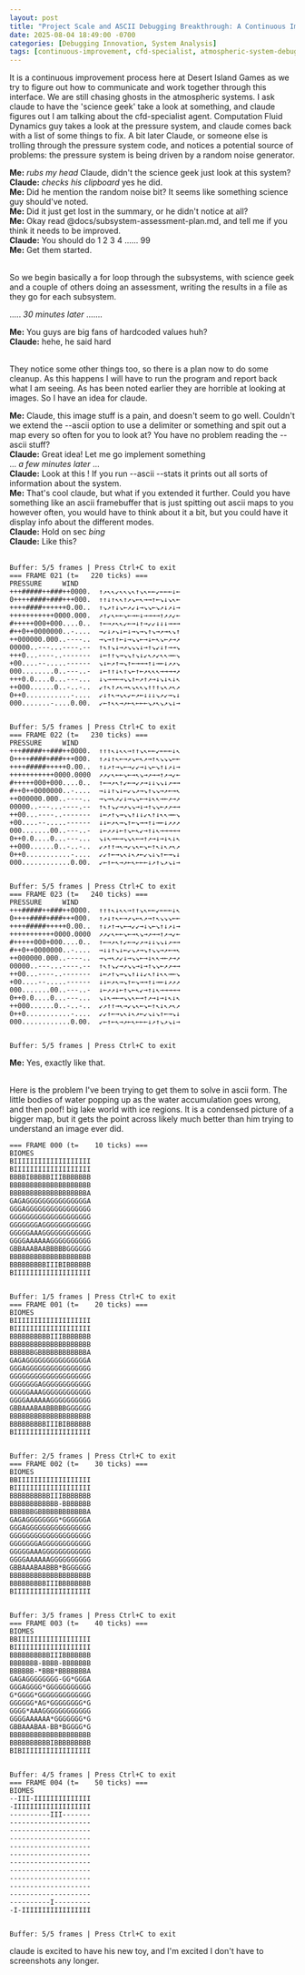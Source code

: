 ```yaml
---
layout: post
title: "Project Scale and ASCII Debugging Breakthrough: A Continuous Improvement Process"
date: 2025-08-04 18:49:00 -0700
categories: [Debugging Innovation, System Analysis]
tags: [continuous-improvement, cfd-specialist, atmospheric-system-debugging, random-noise-generator, subsystem-assessment, ascii-framebuffer, hardcoded-values, pressure-system, wind-visualization]
---
```


It is a continuous improvement process here at Desert Island Games as we try to figure out how to communicate and work together through this interface. We are still chasing ghosts in the atmospheric systems. I ask claude to have the 'science geek' take a look at something, and claude figures out I am talking about the cfd-specialist agent. Computation Fluid Dynamics guy takes a look at the pressure system, and claude comes back with a list of some things to fix. A bit later Claude, or someone else is trolling through the pressure system code, and notices a potential source of problems: the pressure system is being driven by a random noise generator.

<div class="terminal-output">
  <span class="symbol-info"><b>Me:</b></span> <i>rubs my head</i> Claude, didn't the science geek just look at this system?<br>
  <span class="symbol-info"><b>Claude:</b></span> <i>checks his clipboard</i> yes he did.<br>
  <span class="symbol-info"><b>Me:</b></span> Did he mention the random noise bit? It seems like something science guy should've noted.<br>
  <span class="symbol-info"><b>Me:</b></span> Did it just get lost in the summary, or he didn't notice at all?<br>
  <span class="symbol-info"><b>Me:</b></span> Okay read @docs/subsystem-assessment-plan.md, and tell me if you think it needs to be improved.<br>
  <span class="symbol-info"><b>Claude:</b></span> You should  do 1 2 3 4 ...... 99 <br>
  <span class="symbol-info"><b>Me:</b></span> Get them started.<br>
</div><br>





So we begin basically a for loop through the subsystems, with science geek and a couple of others doing an assessment, writing the results in a file as they go for each subsystem.

..... *30 minutes later* .......

<div class="terminal-output">
  <span class="symbol-info"><b>Me:</b></span> You guys are big fans of hardcoded values huh?<br>
  <span class="symbol-info"><b>Claude:</b></span> hehe, he said hard<br>
</div><br>



They notice some other things too, so there is a plan now to do some cleanup. As this happens I will have to run the program and report back what I am seeing. As has been noted earlier they are horrible at looking at images. So I have an idea for claude. 

<div class="terminal-output">
  <span class="symbol-info"><b>Me:</b></span> Claude, this image stuff is a pain, and doesn't seem to go well. Couldn't we extend the --ascii option to use a delimiter or something and spit out a map every so often for you to look at? You have no problem reading the --ascii stuff?<br>
  <span class="symbol-info"><b>Claude:</b></span> Great idea! Let me go implement something<br>
  ... <i>a few minutes later</i> ...<br>
  <span class="symbol-info"><b>Claude:</b></span> Look at this ! If you run --ascii --stats it prints out all sorts of information about the system.<br>
  <span class="symbol-info"><b>Me:</b></span> That's cool claude, but what if you extended it further. Could you have something like an ascii framebuffer that is just spitting out ascii maps to you however often, you would have to think about it a bit, but you could have it display info about the different modes.<br>
  <span class="symbol-info"><b>Claude:</b></span> Hold on sec <i>bing</i><br>
  <span class="symbol-info"><b>Claude:</b></span> Like this?<br>
</div><br>



```
Buffer: 5/5 frames | Press Ctrl+C to exit
=== FRAME 021 (t=   220 ticks) ===
PRESSURE     WIND
+++#####++###++0000.  ↑↗↖↖↙↖↖↘↖↑↘↖←←↙←←←↓←
0++++####+###+++000.  ↑↑↓↑↖↖↑↗↘←↖→→↑←↘↓↘↖←
++++####++++++0.00..  ↑↘↗↑↓↘←↗↙↓→↘↘←↘↗↓↗↓→
+++++++++++0000.000.  ↗↑↙↖←←↘←→←↓→→→→↑↗↗↙←
#+++++000+000....0..  ↑←→↗↖↖↙←→↓↑→↙↙↓↓↓→→→
#++0++0000000..-....  →↙↓↗↘↓←↓→↘→↘↑↘→↗→↖↘↑
++000000.000..----..  →↘→↑↑←↓→↘↘←→↓←↖↘←↗→↗
00000..---...----.--  ↑↖↑↘↓→↗↘↘↘↓→↑↘↙↓↑→→↘
+++0...----..-------  ↓←↑↑↘→↘↘↑↘↓↙↖↗↙↖↖→←↘
+00....--.....------  ↘↓←↗↑→↘↑←→→→↑↓→←↓↗↗↘
000........0..---..-  ↓←↑↑↓↖↑↘←↑←↗↖↖↖→→→→↗
+++0.0....0...---...  ↓↘→→←→↘↘↑←↗↑↗→↓↘↓↖↓↖
++000......0..-..-..  ↙↑↖↑↗↖→↖↘↖↖↘↑↑↑↘↖↗↖↗
0++0...........-....  ↙↓↑↖→↘↖↙←↗←↓↓↓↘↗↙→↘↓
000.......-....0.00.  ↙←↑↖↖→↗←↖←←←↘↗↖↘↗↘↓→


Buffer: 5/5 frames | Press Ctrl+C to exit
=== FRAME 022 (t=   230 ticks) ===
PRESSURE     WIND
+++#####++###++0000.  ↑↑↑↖↓↖↖→↑↑↘↖←←↙←←←↓↖
0++++####+###+++000.  ↑↗↓↑↖←→↗↘←↖↗→↑↖↘↘↘←←
++++#####+++++0.00..  ↑↓↗↑→↘←→↙↙→↓↘←↘↑↓↗↓→
+++++++++++0000.0000  ↗↗↙↖←←↘←→↖↘→↗→→↑↗→↙←
#+++++000+000....0..  ↑←→↗↖↑↙←→↙↗→↓↓↘↘↓↗→→
#++0++0000000..-....  →↓↓↑↘↓←↙↘↗→↘↑↘↘→↗←→↖
++000000.000..----..  →↘→↖↗↙↓→↘↘←→↓↖↖→←↗→↗
00000..---...----.--  ↑↖↑↘↙→↗↘↘→↓→↑↘↘←↗↗→→
++00...----..-------  ↓←↗↑↘→↘↘↑↓↓↙↖↑↓↖↖→←↘
+00....--.....------  ↓↓←↗↖→↘↑←↘→→↑↓→←↓↗↗↗
000.......00..---..-  ↓←↗↗↓←↑↘←↖↙→↑↓↖→→→→→
0++0.0....0...---...  ↘↓↖→←→↘↘↖←→↑↗→↓→↓↖↓↖
++000......0..-..-..  ↙↗↑↑→↖→↙↘↖←↘←↑↖↓↖↗↖↗
0++0...........-....  ↙↙↑←→↘↖↓↖↗←↙↘↓↘↑←→↘↓
000............0.00.  ↙←↑←↖→↗←↖←←←↓↗↑↘↗↘↓→


Buffer: 5/5 frames | Press Ctrl+C to exit
=== FRAME 023 (t=   240 ticks) ===
PRESSURE     WIND
+++#####++###++0000.  ↑↑↑↖↓↖↖→↑↑↘↖←←↙←←←↓↖
0++++####+###+++000.  ↑↗↓↑↖←→↗↘←↖↗→↑↖↘↘↘←←
++++#####+++++0.00..  ↑↓↗↑→↘←→↙↙→↓↘←↘↑↓↗↓→
+++++++++++0000.0000  ↗↗↙↖←←↘←→↖↘→↗→→↑↗→↙←
#+++++000+000....0..  ↑←→↗↖↑↙←→↙↗→↓↓↘↘↓↗→→
#++0++0000000..-....  →↓↓↑↘↓←↙↘↗→↘↑↘↘→↗←→↖
++000000.000..----..  →↘→↖↗↙↓→↘↘←→↓↖↖→←↗→↗
00000..---...----.--  ↑↖↑↘↙→↗↘↘→↓→↑↘↘←↗↗→→
++00...----..-------  ↓←↗↑↘→↘↘↑↓↓↙↖↑↓↖↖→←↘
+00....--.....------  ↓↓←↗↖→↘↑←↘→→↑↓→←↓↗↗↗
000.......00..---..-  ↓←↗↗↓←↑↘←↖↙→↑↓↖→→→→→
0++0.0....0...---...  ↘↓↖→←→↘↘↖←→↑↗→↓→↓↖↓↖
++000......0..-..-..  ↙↗↑↑→↖→↙↘↖←↘←↑↖↓↖↗↖↗
0++0...........-....  ↙↙↑←→↘↖↓↖↗←↙↘↓↘↑←→↘↓
000............0.00.  ↙←↑←↖→↗←↖←←←↓↗↑↘↗↘↓→


Buffer: 5/5 frames | Press Ctrl+C to exit
```

<div class="terminal-output">
  <span class="symbol-info"><b>Me:</b></span> Yes, exactly like that.<br>
</div><br>





Here is the problem I've been trying to get them to solve in ascii form. The little bodies of water popping up as the water accumulation goes wrong, and then poof! big lake world with ice regions. It is a condensed picture of a bigger map, but it gets the point across likely much better than him trying to understand an image ever did.

```
=== FRAME 000 (t=    10 ticks) ===
BIOMES
BIIIIIIIIIIIIIIIIIII
BIIIIIIIIIIIIIIIIIII
BBBBIBBBBBIIIBBBBBBB
BBBBBBBBBBBBBBBBBBBB
BBBBBBBBBBBBBBBBBBBA
GAGAGGGGGGGGGGGGGGGA
GGGAGGGGGGGGGGGGGGGG
GGGGGGGGGGGGGGGGGGGG
GGGGGGGAGGGGGGGGGGGG
GGGGGAAAGGGGGGGGGGGG
GGGGAAAAAAGGGGGGGGGG
GBBAAABAABBBBBGGGGGG
BBBBBBBBBBBBBBBBBBBB
BBBBBBBBBIIIBIBBBBBB
BIIIIIIIIIIIIIIIIIII


Buffer: 1/5 frames | Press Ctrl+C to exit
=== FRAME 001 (t=    20 ticks) ===
BIOMES
BIIIIIIIIIIIIIIIIIII
BIIIIIIIIIIIIIIIIIII
BBBBBBBBBBIIIBBBBBBB
BBBBBBBBBBBBBBBBBBBB
BBBBBBGBBBBBBBBBBBBA
GAGAGGGGGGGGGGGGGGGA
GGGAGGGGGGGGGGGGGGGG
GGGGGGGGGGGGGGGGGGGG
GGGGGGGAGGGGGGGGGGGG
GGGGGAAAGGGGGGGGGGGG
GGGGAAAAAAGGGGGGGGGG
GBBAAABAABBBBBGGGGGG
BBBBBBBBBBBBBBBBBBBB
BBBBBBBBBIIIBIBBBBBB
BIIIIIIIIIIIIIIIIIII


Buffer: 2/5 frames | Press Ctrl+C to exit
=== FRAME 002 (t=    30 ticks) ===
BIOMES
BBIIIIIIIIIIIIIIIIII
BIIIIIIIIIIIIIIIIIII
BBBBBBBBBBIIIBBBBBBB
BBBBBBBBBBBB-BBBBBBB
BBBBBBGBBBBBBBBBBBBA
GAGAGGGGGGGG*GGGGGGA
GGGAGGGGGGGGGGGGGGGG
GGGGGGGGGGGGGGGGGGGG
GGGGGGGAGGGGGGGGGGGG
GGGGGAAAGGGGGGGGGGGG
GGGGAAAAAAGGGGGGGGGG
GBBAAABAABBB*BGGGGGG
BBBBBBBBBBBBBBBBBBBB
BBBBBBBBBIIIBBBBBBBB
BIIIIIIIIIIIIIIIIIII


Buffer: 3/5 frames | Press Ctrl+C to exit
=== FRAME 003 (t=    40 ticks) ===
BIOMES
BBIIIIIIIIIIIIIIIIII
BIIIIIIIIIIIIIIIIIII
BBBBBBBBBBIIIBBBBBBB
BBBBBBB-BBBB-BBBBBBB
BBBBBB-*BBB*BBBBBBBA
GAGAGGGGGGGG-GG*GGGA
GGGAGGGG*GGGGGGGGGGG
G*GGGG*GGGGGGGGGGGGG
GGGGGG*AG*GGGGGGGG*G
GGGG*AAAGGGGGGGGGGGG
GGGGAAAAAA*GGGGGGG*G
GBBAAABAA-BB*BGGGG*G
BBBBBBBBBBBBBBBBBBBB
BBBBBBBBBBIBBBBBBBBB
BIBIIIIIIIIIIIIIIIII


Buffer: 4/5 frames | Press Ctrl+C to exit
=== FRAME 004 (t=    50 ticks) ===
BIOMES
--III-IIIIIIIIIIIIII
-IIIIIIIIIIIIIIIIIII
----------III-------
--------------------
--------------------
--------------------
--------------------
--------------------
--------------------
--------------------
--------------------
--------------------
--------------------
----------I---------
-I-IIIIIIIIIIIIIIIII


Buffer: 5/5 frames | Press Ctrl+C to exit
```

claude is excited to have his new toy, and I'm excited I don't have to screenshots any longer.